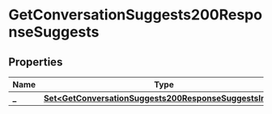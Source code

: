 

# GetConversationSuggests200ResponseSuggests

## Properties

Name | Type | Description | Notes
------------ | ------------- | ------------- | -------------
**_** | [**Set&lt;GetConversationSuggests200ResponseSuggestsInner&gt;**](GetConversationSuggests200ResponseSuggestsInner.md) |  | 




